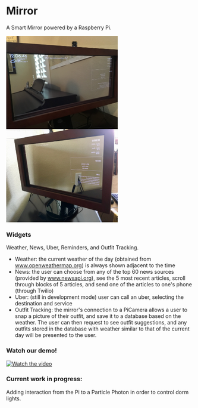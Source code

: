 # Mirror
A Smart Mirror powered by a Raspberry Pi. 

<img align="left" width="300" height="250" src="https://github.com/ajoann/Mirror/blob/master/img/mirror_left.JPG">
<img align="center" width="300" height="250" src="https://github.com/ajoann/Mirror/blob/master/img/mirror_right.jpg">



### Widgets 
Weather, News, Uber, Reminders, and Outfit Tracking.
- Weather: the current weather of the day (obtained from www.openweathermap.org) is always shown adjacent to the time
- News: the user can choose from any of the top 60 news sources (provided by www.newsapi.org), see the 5 most recent articles, scroll through blocks of 5 articles, and send one of the articles to one's phone (through Twilio)
- Uber: (still in development mode) user can call an uber, selecting the destination and service
- Outfit Tracking: the mirror's connection to a PiCamera allows a user to snap a picture of their outfit, and save it to a database based on the weather. The user can then request to see outfit suggestions, and any outfits stored in the database with weather similar to that of the current day will be presented to the user. 


### Watch our demo! 

[![Watch the video](https://img.youtube.com/vi/HZM_5S88JLk/0.jpg)](https://www.youtube.com/embed/HZM_5S88JLk)

### Current work in progress:
Adding interaction from the Pi to a Particle Photon in order to control dorm lights. 

